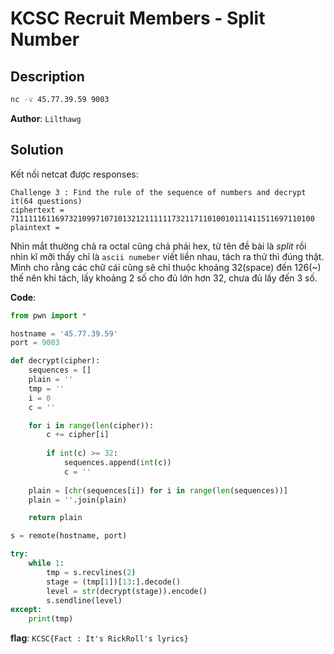# KCSC Recruit Members - Split Number

## Description
```bash
nc -v 45.77.39.59 9003
```
**Author**: `Lilthawg`

## Solution
Kết nối netcat được responses:
``` 
Challenge 3 : Find the rule of the sequence of numbers and decrypt it(64 questions)
ciphertext = 71111116116973210997107101321211111173211711010010111411511697110100
plaintext = 
```

Nhìn mắt thường chả ra octal cũng chả phải hex, từ tên đề bài là *split* rồi nhìn kĩ mỡi thấy chỉ là `ascii numeber` viết liền nhau, tách ra thử thì đúng thật. Mình cho rằng các chữ cái cũng sẽ chỉ thuộc khoảng 32(space) đến 126(~) thế nên khi tách, lấy khoảng 2 số cho đủ lớn hơn 32, chưa đủ lấy đến 3 số.

**Code**:
```python
from pwn import *

hostname = '45.77.39.59'
port = 9003

def decrypt(cipher):
	sequences = []
	plain = ''
	tmp = ''
	i = 0
	c = ''

	for i in range(len(cipher)):
		c += cipher[i]
		
		if int(c) >= 32:
			sequences.append(int(c))
			c = ''
	
	plain = [chr(sequences[i]) for i in range(len(sequences))]
	plain = ''.join(plain)

	return plain

s = remote(hostname, port)

try:
	while 1:
		tmp = s.recvlines(2)
		stage = (tmp[1])[13:].decode()
		level = str(decrypt(stage)).encode()
		s.sendline(level)
except:
	print(tmp)
```

**flag**: `KCSC{Fact : It's RickRoll's lyrics}`
